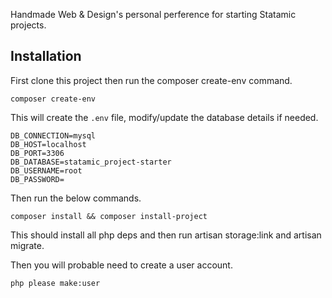 Handmade Web & Design's personal perference for starting Statamic projects.

## Installation
First clone this project then run the composer create-env command.
```shell
composer create-env
```
This will create the `.env` file, modify/update the database details if needed.

```env
DB_CONNECTION=mysql
DB_HOST=localhost
DB_PORT=3306
DB_DATABASE=statamic_project-starter
DB_USERNAME=root
DB_PASSWORD=
```

Then run the below commands.
```shell
composer install && composer install-project
```

This should install all php deps and then run artisan storage:link and artisan migrate.

Then you will probable need to create a user account.
```shell
php please make:user
```
